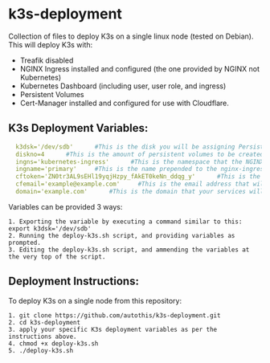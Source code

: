 k3s-deployment
===========================

Collection of files to deploy K3s on a single linux node (tested on Debian).
This will deploy K3s with:
  - Treafik disabled
  - NGINX Ingress installed and configured (the one provided by NGINX not Kubernetes)
  - Kubernetes Dashboard (including user, user role, and ingress)
  - Persistent Volumes
  - Cert-Manager installed and configured for use with Cloudflare.

K3s Deployment Variables:
------------------------

```yml
  k3dsk='/dev/sdb'      #This is the disk you will be assigning Persistent Volumes to K3s from.
  diskno=4      #This is the amount of persistent volumes to be created.
  ingns='kubernetes-ingress'      #This is the namespace that the NGINX ingress will be deployed to.
  ingname='primary'     #This is the name prepended to the nginx-ingress pod name.
  cftoken='ZN0tr3AL9sEHl19yqjHzpy_fAkET0keNn_ddqg_y'      #This is the cloudflare token to be used by cert-manager.
  cfemail='example@example.com'     #This is the email address that will be associated with your LetsEncrypt certificates.
  domain='example.com'      #This is the domain that your services will be available on.
```

  Variables can be provided 3 ways:
    
    1. Exporting the variable by executing a command similar to this: export k3dsk='/dev/sdb'
    2. Running the deploy-k3s.sh script, and providing variables as prompted.
    3. Editing the deploy-k3s.sh script, and ammending the variables at the very top of the script.

Deployment Instructions:
------------------------

  To deploy K3s on a single node from this repository:

    1. git clone https://github.com/autothis/k3s-deployment.git
    2. cd k3s-deployment
    3. apply your specific K3s deployment variables as per the instructions above.
    4. chmod +x deploy-k3s.sh
    5. ./deploy-k3s.sh

